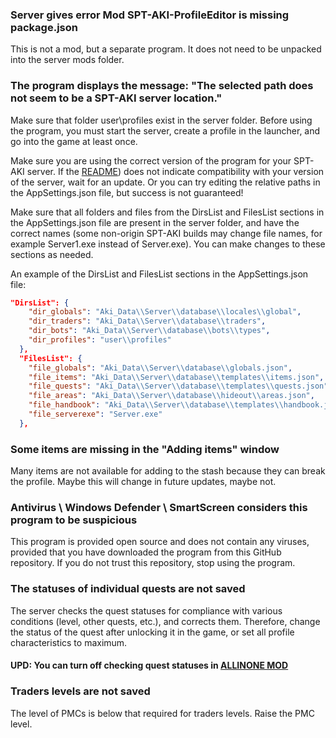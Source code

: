 ### Server gives error Mod SPT-AKI-ProfileEditor is missing package.json
This is not a mod, but a separate program. It does not need to be unpacked into the server mods folder.

### The program displays the message: "The selected path does not seem to be a SPT-AKI server location."
Make sure that folder user\profiles exist in the server folder. Before using the program, you must start the server, create a profile in the launcher, and go into the game at least once.

Make sure you are using the correct version of the program for your SPT-AKI server. If the [README](ENGREADME.md)) does not indicate compatibility with your version of the server, wait for an update. Or you can try editing the relative paths in the AppSettings.json file, but success is not guaranteed!

Make sure that all folders and files from the DirsList and FilesList sections in the AppSettings.json file are present in the server folder, and have the correct names (some non-origin SPT-AKI builds may change file names, for example Server1.exe instead of Server.exe).
You can make changes to these sections as needed.

An example of the DirsList and FilesList sections in the AppSettings.json file:
```json
"DirsList": {
    "dir_globals": "Aki_Data\\Server\\database\\locales\\global",
    "dir_traders": "Aki_Data\\Server\\database\\traders",
    "dir_bots": "Aki_Data\\Server\\database\\bots\\types",
    "dir_profiles": "user\\profiles"
  },
  "FilesList": {
    "file_globals": "Aki_Data\\Server\\database\\globals.json",
    "file_items": "Aki_Data\\Server\\database\\templates\\items.json",
    "file_quests": "Aki_Data\\Server\\database\\templates\\quests.json",
    "file_areas": "Aki_Data\\Server\\database\\hideout\\areas.json",
    "file_handbook": "Aki_Data\\Server\\database\\templates\\handbook.json",
    "file_serverexe": "Server.exe"
  },
```

### Some items are missing in the "Adding items" window
Many items are not available for adding to the stash because they can break the profile. Maybe this will change in future updates, maybe not.

### Antivirus \ Windows Defender \ SmartScreen considers this program to be suspicious
This program is provided open source and does not contain any viruses, provided that you have downloaded the program from this GitHub repository. If you do not trust this repository, stop using the program.

### The statuses of individual quests are not saved
The server checks the quest statuses for compliance with various conditions (level, other quests, etc.), and corrects them. Therefore, change the status of the quest after unlocking it in the game, or set all profile characteristics to maximum.
#### UPD: You can turn off checking quest statuses in [ALLINONE MOD](https://hub.sp-tarkov.com/files/file/1-allinone-mod/)

### Traders levels are not saved
The level of PMCs is below that required for traders levels. Raise the PMC level.

